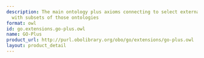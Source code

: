 ```yaml
---
description: The main ontology plus axioms connecting to select external ontologies,
  with subsets of those ontologies
format: owl
id: go.extensions.go-plus.owl
name: GO-Plus
product_url: http://purl.obolibrary.org/obo/go/extensions/go-plus.owl
layout: product_detail
---
```

